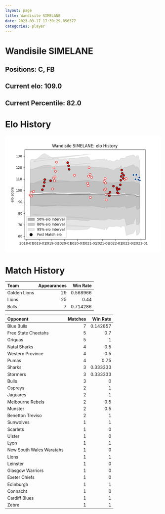 ```yaml
---  
layout: page  
title: Wandisile SIMELANE  
date: 2023-03-17 17:39:29.056377  
categories: player  
---
```

# Wandisile SIMELANE

## Positions: C, FB

## Current elo: 109.0

## Current Percentile: 82.0

# Elo History


![elo history](history_WandisileSIMELANE.png)
# Match History


| Team         |   Appearances |   Win Rate |
|:-------------|--------------:|-----------:|
| Golden Lions |            29 |   0.568966 |
| Lions        |            25 |   0.44     |
| Bulls        |             7 |   0.714286 |

| Opponent                 |   Matches |   Win Rate |
|:-------------------------|----------:|-----------:|
| Blue Bulls               |         7 |   0.142857 |
| Free State Cheetahs      |         5 |   0.7      |
| Griquas                  |         5 |   1        |
| Natal Sharks             |         4 |   0.5      |
| Western Province         |         4 |   0.5      |
| Pumas                    |         4 |   0.75     |
| Sharks                   |         3 |   0.333333 |
| Stormers                 |         3 |   0.333333 |
| Bulls                    |         3 |   0        |
| Ospreys                  |         2 |   1        |
| Jaguares                 |         2 |   1        |
| Melbourne Rebels         |         2 |   0.5      |
| Munster                  |         2 |   0.5      |
| Benetton Treviso         |         2 |   1        |
| Sunwolves                |         1 |   1        |
| Scarlets                 |         1 |   0        |
| Ulster                   |         1 |   0        |
| Lyon                     |         1 |   1        |
| New South Wales Waratahs |         1 |   0        |
| Lions                    |         1 |   1        |
| Leinster                 |         1 |   0        |
| Glasgow Warriors         |         1 |   0        |
| Exeter Chiefs            |         1 |   0        |
| Edinburgh                |         1 |   1        |
| Connacht                 |         1 |   0        |
| Cardiff Blues            |         1 |   1        |
| Zebre                    |         1 |   1        |